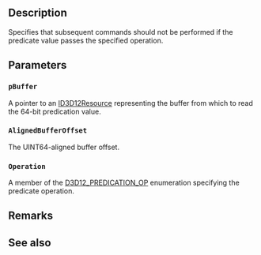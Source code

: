 ## Description

Specifies that subsequent commands should not be performed if the predicate value passes the specified operation.

## Parameters

### `pBuffer`

A pointer to an [ID3D12Resource](https://learn.microsoft.com/windows/desktop/api/d3d12/nn-d3d12-id3d12resource) representing the buffer from which to read the 64-bit predication value.

### `AlignedBufferOffset`

The UINT64-aligned buffer offset.

### `Operation`

A member of the [D3D12_PREDICATION_OP](https://learn.microsoft.com/windows/desktop/api/d3d12/ne-d3d12-d3d12_predication_op) enumeration specifying the predicate operation.

## Remarks

## See also